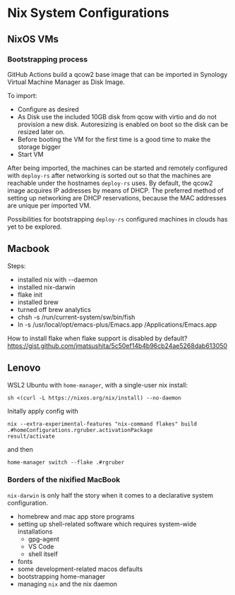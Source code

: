 # Nix System Configurations

## NixOS VMs

### Bootstrapping process

GitHub Actions build a qcow2 base image that can be imported in Synology
Virtual Machine Manager as Disk Image.

To import:
- Configure as desired
- As Disk use the included 10GB disk from qcow with virtio and do not provision a new disk. Autoresizing is enabled
  on boot so the disk can be resized later on.
- Before booting the VM for the first time is a good time to make the storage
  bigger
- Start VM

After being imported, the machines can be started and remotely
configured with `deploy-rs` after networking is sorted out so that
the machines are reachable under the hostnames `deploy-rs` uses.
By default, the qcow2 image acquires IP addresses by means of DHCP.
The preferred method of setting up networking are DHCP reservations, because
the MAC addresses are unique per imported VM.

Possibilities for bootstrapping `deploy-rs` configured machines in clouds
has yet to be explored.


## Macbook

Steps:
- installed nix with --daemon
- installed nix-darwin
- flake init
- installed brew
- turned off brew analytics
- chsh -s /run/current-system/sw/bin/fish
- ln -s /usr/local/opt/emacs-plus/Emacs.app /Applications/Emacs.app

How to install flake when flake support is disabled by default?
https://gist.github.com/jmatsushita/5c50ef14b4b96cb24ae5268dab613050

## Lenovo

WSL2 Ubuntu with `home-manager`, with a single-user nix install:

```
sh <(curl -L https://nixos.org/nix/install) --no-daemon
```

Initally apply config with

```
nix --extra-experimental-features "nix-command flakes" build .#homeConfigurations.rgruber.activationPackage
result/activate
```

and then

```
home-manager switch --flake .#rgruber
```
### Borders of the nixified MacBook

`nix-darwin` is only half the story when it comes to a declarative system
configuration.

- homebrew and mac app store programs
- setting up shell-related software which requires system-wide installations
  - gpg-agent
  - VS Code
  - shell itself
- fonts
- some development-related macos defaults
- bootstrapping home-manager
- managing `nix` and the nix daemon
